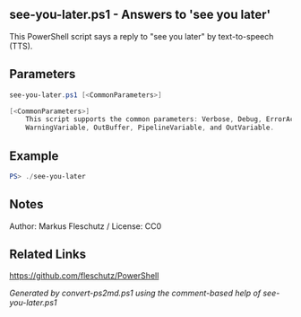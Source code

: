 ## see-you-later.ps1 - Answers to 'see you later'

This PowerShell script says a reply to "see you later" by text-to-speech (TTS).

## Parameters
```powershell
see-you-later.ps1 [<CommonParameters>]

[<CommonParameters>]
    This script supports the common parameters: Verbose, Debug, ErrorAction, ErrorVariable, WarningAction, 
    WarningVariable, OutBuffer, PipelineVariable, and OutVariable.
```

## Example
```powershell
PS> ./see-you-later

```

## Notes
Author: Markus Fleschutz / License: CC0

## Related Links
https://github.com/fleschutz/PowerShell

*Generated by convert-ps2md.ps1 using the comment-based help of see-you-later.ps1*
